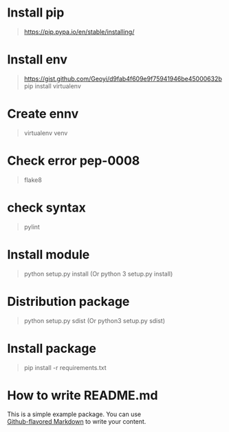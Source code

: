 # Install pip
> https://pip.pypa.io/en/stable/installing/

# Install env
> https://gist.github.com/Geoyi/d9fab4f609e9f75941946be45000632b
> pip install virtualenv

# Create ennv
>  virtualenv venv

# Check error pep-0008
> flake8
# check syntax 
> pylint

# Install module
> python setup.py install (Or python 3 setup.py install)

# Distribution package
> python setup.py sdist (Or python3 setup.py sdist)

# Install package
> pip install -r requirements.txt 

# How to write README.md
This is a simple example package. You can use <br />
[Github-flavored Markdown](https://guides.github.com/features/mastering-markdown/)
to write your content.  <br />


